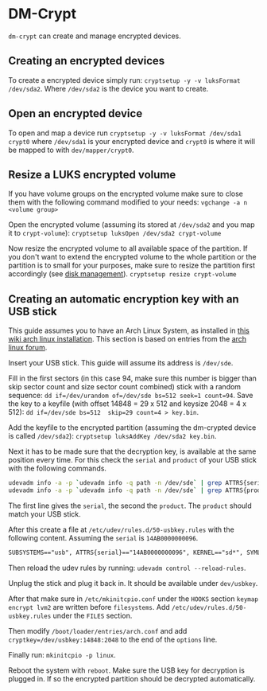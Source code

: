 # DM-Crypt

`dm-crypt` can create and manage encrypted devices.

## Creating an encrypted devices

To create a encrypted device simply run:
`cryptsetup -y -v luksFormat /dev/sda2`.
Where `/dev/sda2` is the device you want to create.

## Open an encrypted device

To open and map a device run `cryptsetup -y -v luksFormat /dev/sda1 crypt0` where
`/dev/sda1` is your encrypted device and `crypt0` is where it will be mapped to
with `dev/mapper/crypt0`.

## Resize a LUKS encrypted volume

If you have volume groups on the encrypted volume make sure to close them
with the following command modified to your needs:
`vgchange -a n <volume group>`

Open the encrypted volume (assuming its stored at `/dev/sda2` and you map it
to `crypt-volume`):
`cryptsetup luksOpen /dev/sda2 crypt-volume`

Now resize the encrypted volume to all available space of the partition.
If you don't want to extend the encrypted volume to the whole partition
or the partition is to small for your purposes, make sure to resize the
partition first accordingly (see [disk management](./disk-management.md)).
`cryptsetup resize crypt-volume`

## Creating an automatic encryption key with an USB stick

This guide assumes you to have an Arch Linux System, as installed in
[this wiki arch linux installation](./arch-linux/installation.md).
This section is based on entries from the
[arch linux forum](https://forum.archlinux.de/d/28886-systementschluesselung-per-usb-stick).

Insert your USB stick.
This guide will assume its address is `/dev/sde`.

Fill in the first sectors (in this case 94, make sure this number is bigger
than skip sector count and size sector count combined) stick with a random
sequence:
`dd if=/dev/urandom of=/dev/sde bs=512 seek=1 count=94`.
Save the key to a keyfile (with offset 14848 = 29 x 512 and
keysize 2048 = 4 x 512):
`dd if=/dev/sde bs=512  skip=29 count=4 > key.bin`.

Add the keyfile to the encrypted partition (assuming the dm-crypted device is
called `/dev/sda2`):
`cryptsetup luksAddKey /dev/sda2 key.bin`.

Next it has to be made sure that the decryption key, is available at the same
position every time.
For this check the `serial` and `product` of your USB stick with the following
commands.

```sh
udevadm info -a -p `udevadm info -q path -n /dev/sde` | grep ATTRS{serial}
udevadm info -a -p `udevadm info -q path -n /dev/sde` | grep ATTRS{product}
```

The first line gives the `serial`, the second the `product`.
The `product` should match your USB stick.

After this create a file at `/etc/udev/rules.d/50-usbkey.rules` with the
following content.
Assuming the `serial` is `14AB0000000096`.

```txt
SUBSYSTEMS=="usb", ATTRS{serial}=="14AB0000000096", KERNEL=="sd*", SYMLINK+="usbkey%n"
```

Then reload the udev rules by running:
`udevadm control --reload-rules`.

Unplug the stick and plug it back in.
It should be available under `dev/usbkey`.

After that make sure in `/etc/mkinitcpio.conf` under the `HOOKS` section
`keymap encrypt lvm2` are written before `filesystems`.
Add `/etc/udev/rules.d/50-usbkey.rules` under the `FILES` section.

Then modify `/boot/loader/entries/arch.conf` and add
`cryptkey=/dev/usbkey:14848:2048` to the
end of the `options` line.

Finally run:
`mkinitcpio -p linux`.

Reboot the system with `reboot`.
Make sure the USB key for decryption is plugged in.
If so the encrypted partition should be decrypted automatically.
